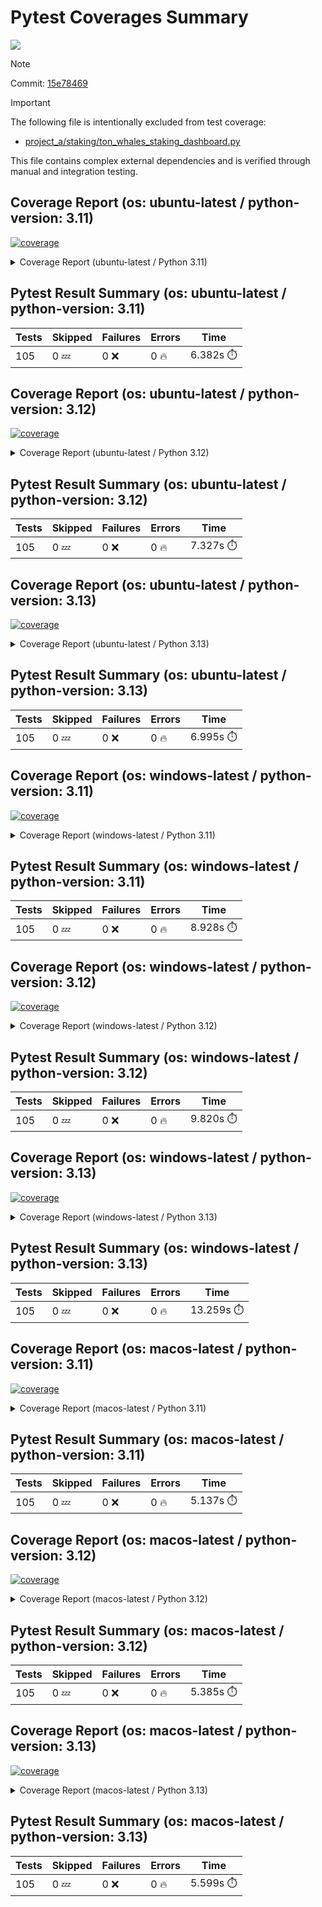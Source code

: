 # Pytest Coverages Summary
[![](https://github.com/7rikazhexde/python-project-sandbox/actions/workflows/test_multi_os.yml/badge.svg)](https://github.com/7rikazhexde/python-project-sandbox/actions/workflows/test_multi_os.yml)

> [!Note]
> 
> Commit: [15e78469](https://github.com/7rikazhexde/python-project-sandbox/tree/15e78469)

> [!Important]
> The following file is intentionally excluded from test coverage:
> - [project_a/staking/ton_whales_staking_dashboard.py](https://github.com/7rikazhexde/python-project-sandbox/blob/15e7846900e3f83cecdb4b5cff295fbbb15089bc/project_a/staking/ton_whales_staking_dashboard.py)
> 
> This file contains complex external dependencies and is verified through manual and integration testing.
> 
## Coverage Report (os: ubuntu-latest / python-version: 3.11)
<a href="https://github.com/7rikazhexde/python-project-sandbox/blob/15e7846900e3f83cecdb4b5cff295fbbb15089bc/README.md"><img alt="coverage" src="https://img.shields.io/badge/coverage-100%25-brightgreen.svg" /></a><details><summary>Coverage Report (ubuntu-latest / Python 3.11) </summary><table><tr><th>File</th><th>Stmts</th><th>Miss</th><th>Cover</th><th>Missing</th></tr><tbody><tr><td><a href="https://github.com/7rikazhexde/python-project-sandbox/blob/15e7846900e3f83cecdb4b5cff295fbbb15089bc/project_a/__init__.py">\_\_init\_\_.py</a></td><td>0</td><td>0</td><td>100%</td><td>&nbsp;</td></tr><tr><td colspan="5"><b>account</b></td></tr><tr><td>&nbsp; &nbsp;<a href="https://github.com/7rikazhexde/python-project-sandbox/blob/15e7846900e3f83cecdb4b5cff295fbbb15089bc/project_a/account/__init__.py">\_\_init\_\_.py</a></td><td>0</td><td>0</td><td>100%</td><td>&nbsp;</td></tr><tr><td>&nbsp; &nbsp;<a href="https://github.com/7rikazhexde/python-project-sandbox/blob/15e7846900e3f83cecdb4b5cff295fbbb15089bc/project_a/account/get_latest_ton_amount_calculation.py">get_latest_ton_amount_calculation.py</a></td><td>71</td><td>0</td><td>100%</td><td>&nbsp;</td></tr><tr><td>&nbsp; &nbsp;<a href="https://github.com/7rikazhexde/python-project-sandbox/blob/15e7846900e3f83cecdb4b5cff295fbbb15089bc/project_a/account/get_latest_ton_amount_calculation_async_aiohttp.py">get_latest_ton_amount_calculation_async_aiohttp.py</a></td><td>86</td><td>0</td><td>100%</td><td>&nbsp;</td></tr><tr><td>&nbsp; &nbsp;<a href="https://github.com/7rikazhexde/python-project-sandbox/blob/15e7846900e3f83cecdb4b5cff295fbbb15089bc/project_a/account/get_latest_ton_amount_calculation_sync.py">get_latest_ton_amount_calculation_sync.py</a></td><td>87</td><td>0</td><td>100%</td><td>&nbsp;</td></tr><tr><td>&nbsp; &nbsp;<a href="https://github.com/7rikazhexde/python-project-sandbox/blob/15e7846900e3f83cecdb4b5cff295fbbb15089bc/project_a/account/get_ton_txns_api.py">get_ton_txns_api.py</a></td><td>55</td><td>0</td><td>100%</td><td>&nbsp;</td></tr><tr><td colspan="5"><b>calculator</b></td></tr><tr><td>&nbsp; &nbsp;<a href="https://github.com/7rikazhexde/python-project-sandbox/blob/15e7846900e3f83cecdb4b5cff295fbbb15089bc/project_a/calculator/__init__.py">\_\_init\_\_.py</a></td><td>0</td><td>0</td><td>100%</td><td>&nbsp;</td></tr><tr><td>&nbsp; &nbsp;<a href="https://github.com/7rikazhexde/python-project-sandbox/blob/15e7846900e3f83cecdb4b5cff295fbbb15089bc/project_a/calculator/operations.py">operations.py</a></td><td>9</td><td>0</td><td>100%</td><td>&nbsp;</td></tr><tr><td colspan="5"><b>staking</b></td></tr><tr><td>&nbsp; &nbsp;<a href="https://github.com/7rikazhexde/python-project-sandbox/blob/15e7846900e3f83cecdb4b5cff295fbbb15089bc/project_a/staking/__init__.py">\_\_init\_\_.py</a></td><td>0</td><td>0</td><td>100%</td><td>&nbsp;</td></tr><tr><td>&nbsp; &nbsp;<a href="https://github.com/7rikazhexde/python-project-sandbox/blob/15e7846900e3f83cecdb4b5cff295fbbb15089bc/project_a/staking/create_ton_stkrwd_cryptact_custom.py">create_ton_stkrwd_cryptact_custom.py</a></td><td>44</td><td>0</td><td>100%</td><td>&nbsp;</td></tr><tr><td colspan="5"><b>utils</b></td></tr><tr><td>&nbsp; &nbsp;<a href="https://github.com/7rikazhexde/python-project-sandbox/blob/15e7846900e3f83cecdb4b5cff295fbbb15089bc/project_a/utils/__init__.py">\_\_init\_\_.py</a></td><td>0</td><td>0</td><td>100%</td><td>&nbsp;</td></tr><tr><td>&nbsp; &nbsp;<a href="https://github.com/7rikazhexde/python-project-sandbox/blob/15e7846900e3f83cecdb4b5cff295fbbb15089bc/project_a/utils/config_loader.py">config_loader.py</a></td><td>20</td><td>0</td><td>100%</td><td>&nbsp;</td></tr><tr><td>&nbsp; &nbsp;<a href="https://github.com/7rikazhexde/python-project-sandbox/blob/15e7846900e3f83cecdb4b5cff295fbbb15089bc/project_a/utils/ton_address_conv.py">ton_address_conv.py</a></td><td>10</td><td>0</td><td>100%</td><td>&nbsp;</td></tr><tr><td><b>TOTAL</b></td><td><b>382</b></td><td><b>0</b></td><td><b>100%</b></td><td>&nbsp;</td></tr></tbody></table></details>

## Pytest Result Summary (os: ubuntu-latest / python-version: 3.11)
| Tests | Skipped | Failures | Errors | Time |
| ----- | ------- | -------- | -------- | ------------------ |
| 105 | 0 :zzz: | 0 :x: | 0 :fire: | 6.382s :stopwatch: |


## Coverage Report (os: ubuntu-latest / python-version: 3.12)
<a href="https://github.com/7rikazhexde/python-project-sandbox/blob/15e7846900e3f83cecdb4b5cff295fbbb15089bc/README.md"><img alt="coverage" src="https://img.shields.io/badge/coverage-100%25-brightgreen.svg" /></a><details><summary>Coverage Report (ubuntu-latest / Python 3.12) </summary><table><tr><th>File</th><th>Stmts</th><th>Miss</th><th>Cover</th><th>Missing</th></tr><tbody><tr><td><a href="https://github.com/7rikazhexde/python-project-sandbox/blob/15e7846900e3f83cecdb4b5cff295fbbb15089bc/project_a/__init__.py">\_\_init\_\_.py</a></td><td>0</td><td>0</td><td>100%</td><td>&nbsp;</td></tr><tr><td colspan="5"><b>account</b></td></tr><tr><td>&nbsp; &nbsp;<a href="https://github.com/7rikazhexde/python-project-sandbox/blob/15e7846900e3f83cecdb4b5cff295fbbb15089bc/project_a/account/__init__.py">\_\_init\_\_.py</a></td><td>0</td><td>0</td><td>100%</td><td>&nbsp;</td></tr><tr><td>&nbsp; &nbsp;<a href="https://github.com/7rikazhexde/python-project-sandbox/blob/15e7846900e3f83cecdb4b5cff295fbbb15089bc/project_a/account/get_latest_ton_amount_calculation.py">get_latest_ton_amount_calculation.py</a></td><td>71</td><td>0</td><td>100%</td><td>&nbsp;</td></tr><tr><td>&nbsp; &nbsp;<a href="https://github.com/7rikazhexde/python-project-sandbox/blob/15e7846900e3f83cecdb4b5cff295fbbb15089bc/project_a/account/get_latest_ton_amount_calculation_async_aiohttp.py">get_latest_ton_amount_calculation_async_aiohttp.py</a></td><td>86</td><td>0</td><td>100%</td><td>&nbsp;</td></tr><tr><td>&nbsp; &nbsp;<a href="https://github.com/7rikazhexde/python-project-sandbox/blob/15e7846900e3f83cecdb4b5cff295fbbb15089bc/project_a/account/get_latest_ton_amount_calculation_sync.py">get_latest_ton_amount_calculation_sync.py</a></td><td>87</td><td>0</td><td>100%</td><td>&nbsp;</td></tr><tr><td>&nbsp; &nbsp;<a href="https://github.com/7rikazhexde/python-project-sandbox/blob/15e7846900e3f83cecdb4b5cff295fbbb15089bc/project_a/account/get_ton_txns_api.py">get_ton_txns_api.py</a></td><td>55</td><td>0</td><td>100%</td><td>&nbsp;</td></tr><tr><td colspan="5"><b>calculator</b></td></tr><tr><td>&nbsp; &nbsp;<a href="https://github.com/7rikazhexde/python-project-sandbox/blob/15e7846900e3f83cecdb4b5cff295fbbb15089bc/project_a/calculator/__init__.py">\_\_init\_\_.py</a></td><td>0</td><td>0</td><td>100%</td><td>&nbsp;</td></tr><tr><td>&nbsp; &nbsp;<a href="https://github.com/7rikazhexde/python-project-sandbox/blob/15e7846900e3f83cecdb4b5cff295fbbb15089bc/project_a/calculator/operations.py">operations.py</a></td><td>9</td><td>0</td><td>100%</td><td>&nbsp;</td></tr><tr><td colspan="5"><b>staking</b></td></tr><tr><td>&nbsp; &nbsp;<a href="https://github.com/7rikazhexde/python-project-sandbox/blob/15e7846900e3f83cecdb4b5cff295fbbb15089bc/project_a/staking/__init__.py">\_\_init\_\_.py</a></td><td>0</td><td>0</td><td>100%</td><td>&nbsp;</td></tr><tr><td>&nbsp; &nbsp;<a href="https://github.com/7rikazhexde/python-project-sandbox/blob/15e7846900e3f83cecdb4b5cff295fbbb15089bc/project_a/staking/create_ton_stkrwd_cryptact_custom.py">create_ton_stkrwd_cryptact_custom.py</a></td><td>44</td><td>0</td><td>100%</td><td>&nbsp;</td></tr><tr><td colspan="5"><b>utils</b></td></tr><tr><td>&nbsp; &nbsp;<a href="https://github.com/7rikazhexde/python-project-sandbox/blob/15e7846900e3f83cecdb4b5cff295fbbb15089bc/project_a/utils/__init__.py">\_\_init\_\_.py</a></td><td>0</td><td>0</td><td>100%</td><td>&nbsp;</td></tr><tr><td>&nbsp; &nbsp;<a href="https://github.com/7rikazhexde/python-project-sandbox/blob/15e7846900e3f83cecdb4b5cff295fbbb15089bc/project_a/utils/config_loader.py">config_loader.py</a></td><td>20</td><td>0</td><td>100%</td><td>&nbsp;</td></tr><tr><td>&nbsp; &nbsp;<a href="https://github.com/7rikazhexde/python-project-sandbox/blob/15e7846900e3f83cecdb4b5cff295fbbb15089bc/project_a/utils/ton_address_conv.py">ton_address_conv.py</a></td><td>10</td><td>0</td><td>100%</td><td>&nbsp;</td></tr><tr><td><b>TOTAL</b></td><td><b>382</b></td><td><b>0</b></td><td><b>100%</b></td><td>&nbsp;</td></tr></tbody></table></details>

## Pytest Result Summary (os: ubuntu-latest / python-version: 3.12)
| Tests | Skipped | Failures | Errors | Time |
| ----- | ------- | -------- | -------- | ------------------ |
| 105 | 0 :zzz: | 0 :x: | 0 :fire: | 7.327s :stopwatch: |


## Coverage Report (os: ubuntu-latest / python-version: 3.13)
<a href="https://github.com/7rikazhexde/python-project-sandbox/blob/15e7846900e3f83cecdb4b5cff295fbbb15089bc/README.md"><img alt="coverage" src="https://img.shields.io/badge/coverage-100%25-brightgreen.svg" /></a><details><summary>Coverage Report (ubuntu-latest / Python 3.13) </summary><table><tr><th>File</th><th>Stmts</th><th>Miss</th><th>Cover</th><th>Missing</th></tr><tbody><tr><td><a href="https://github.com/7rikazhexde/python-project-sandbox/blob/15e7846900e3f83cecdb4b5cff295fbbb15089bc/project_a/__init__.py">\_\_init\_\_.py</a></td><td>0</td><td>0</td><td>100%</td><td>&nbsp;</td></tr><tr><td colspan="5"><b>account</b></td></tr><tr><td>&nbsp; &nbsp;<a href="https://github.com/7rikazhexde/python-project-sandbox/blob/15e7846900e3f83cecdb4b5cff295fbbb15089bc/project_a/account/__init__.py">\_\_init\_\_.py</a></td><td>0</td><td>0</td><td>100%</td><td>&nbsp;</td></tr><tr><td>&nbsp; &nbsp;<a href="https://github.com/7rikazhexde/python-project-sandbox/blob/15e7846900e3f83cecdb4b5cff295fbbb15089bc/project_a/account/get_latest_ton_amount_calculation.py">get_latest_ton_amount_calculation.py</a></td><td>71</td><td>0</td><td>100%</td><td>&nbsp;</td></tr><tr><td>&nbsp; &nbsp;<a href="https://github.com/7rikazhexde/python-project-sandbox/blob/15e7846900e3f83cecdb4b5cff295fbbb15089bc/project_a/account/get_latest_ton_amount_calculation_async_aiohttp.py">get_latest_ton_amount_calculation_async_aiohttp.py</a></td><td>86</td><td>0</td><td>100%</td><td>&nbsp;</td></tr><tr><td>&nbsp; &nbsp;<a href="https://github.com/7rikazhexde/python-project-sandbox/blob/15e7846900e3f83cecdb4b5cff295fbbb15089bc/project_a/account/get_latest_ton_amount_calculation_sync.py">get_latest_ton_amount_calculation_sync.py</a></td><td>87</td><td>0</td><td>100%</td><td>&nbsp;</td></tr><tr><td>&nbsp; &nbsp;<a href="https://github.com/7rikazhexde/python-project-sandbox/blob/15e7846900e3f83cecdb4b5cff295fbbb15089bc/project_a/account/get_ton_txns_api.py">get_ton_txns_api.py</a></td><td>55</td><td>0</td><td>100%</td><td>&nbsp;</td></tr><tr><td colspan="5"><b>calculator</b></td></tr><tr><td>&nbsp; &nbsp;<a href="https://github.com/7rikazhexde/python-project-sandbox/blob/15e7846900e3f83cecdb4b5cff295fbbb15089bc/project_a/calculator/__init__.py">\_\_init\_\_.py</a></td><td>0</td><td>0</td><td>100%</td><td>&nbsp;</td></tr><tr><td>&nbsp; &nbsp;<a href="https://github.com/7rikazhexde/python-project-sandbox/blob/15e7846900e3f83cecdb4b5cff295fbbb15089bc/project_a/calculator/operations.py">operations.py</a></td><td>9</td><td>0</td><td>100%</td><td>&nbsp;</td></tr><tr><td colspan="5"><b>staking</b></td></tr><tr><td>&nbsp; &nbsp;<a href="https://github.com/7rikazhexde/python-project-sandbox/blob/15e7846900e3f83cecdb4b5cff295fbbb15089bc/project_a/staking/__init__.py">\_\_init\_\_.py</a></td><td>0</td><td>0</td><td>100%</td><td>&nbsp;</td></tr><tr><td>&nbsp; &nbsp;<a href="https://github.com/7rikazhexde/python-project-sandbox/blob/15e7846900e3f83cecdb4b5cff295fbbb15089bc/project_a/staking/create_ton_stkrwd_cryptact_custom.py">create_ton_stkrwd_cryptact_custom.py</a></td><td>44</td><td>0</td><td>100%</td><td>&nbsp;</td></tr><tr><td colspan="5"><b>utils</b></td></tr><tr><td>&nbsp; &nbsp;<a href="https://github.com/7rikazhexde/python-project-sandbox/blob/15e7846900e3f83cecdb4b5cff295fbbb15089bc/project_a/utils/__init__.py">\_\_init\_\_.py</a></td><td>0</td><td>0</td><td>100%</td><td>&nbsp;</td></tr><tr><td>&nbsp; &nbsp;<a href="https://github.com/7rikazhexde/python-project-sandbox/blob/15e7846900e3f83cecdb4b5cff295fbbb15089bc/project_a/utils/config_loader.py">config_loader.py</a></td><td>20</td><td>0</td><td>100%</td><td>&nbsp;</td></tr><tr><td>&nbsp; &nbsp;<a href="https://github.com/7rikazhexde/python-project-sandbox/blob/15e7846900e3f83cecdb4b5cff295fbbb15089bc/project_a/utils/ton_address_conv.py">ton_address_conv.py</a></td><td>10</td><td>0</td><td>100%</td><td>&nbsp;</td></tr><tr><td><b>TOTAL</b></td><td><b>382</b></td><td><b>0</b></td><td><b>100%</b></td><td>&nbsp;</td></tr></tbody></table></details>

## Pytest Result Summary (os: ubuntu-latest / python-version: 3.13)
| Tests | Skipped | Failures | Errors | Time |
| ----- | ------- | -------- | -------- | ------------------ |
| 105 | 0 :zzz: | 0 :x: | 0 :fire: | 6.995s :stopwatch: |


## Coverage Report (os: windows-latest / python-version: 3.11)
<a href="https://github.com/7rikazhexde/python-project-sandbox/blob/15e7846900e3f83cecdb4b5cff295fbbb15089bc/README.md"><img alt="coverage" src="https://img.shields.io/badge/coverage-100%25-brightgreen.svg" /></a><details><summary>Coverage Report (windows-latest / Python 3.11) </summary><table><tr><th>File</th><th>Stmts</th><th>Miss</th><th>Cover</th><th>Missing</th></tr><tbody><tr><td><a href="https://github.com/7rikazhexde/python-project-sandbox/blob/15e7846900e3f83cecdb4b5cff295fbbb15089bc/project_a/__init__.py">\_\_init\_\_.py</a></td><td>0</td><td>0</td><td>100%</td><td>&nbsp;</td></tr><tr><td colspan="5"><b>account</b></td></tr><tr><td>&nbsp; &nbsp;<a href="https://github.com/7rikazhexde/python-project-sandbox/blob/15e7846900e3f83cecdb4b5cff295fbbb15089bc/project_a/account/__init__.py">\_\_init\_\_.py</a></td><td>0</td><td>0</td><td>100%</td><td>&nbsp;</td></tr><tr><td>&nbsp; &nbsp;<a href="https://github.com/7rikazhexde/python-project-sandbox/blob/15e7846900e3f83cecdb4b5cff295fbbb15089bc/project_a/account/get_latest_ton_amount_calculation.py">get_latest_ton_amount_calculation.py</a></td><td>71</td><td>0</td><td>100%</td><td>&nbsp;</td></tr><tr><td>&nbsp; &nbsp;<a href="https://github.com/7rikazhexde/python-project-sandbox/blob/15e7846900e3f83cecdb4b5cff295fbbb15089bc/project_a/account/get_latest_ton_amount_calculation_async_aiohttp.py">get_latest_ton_amount_calculation_async_aiohttp.py</a></td><td>86</td><td>0</td><td>100%</td><td>&nbsp;</td></tr><tr><td>&nbsp; &nbsp;<a href="https://github.com/7rikazhexde/python-project-sandbox/blob/15e7846900e3f83cecdb4b5cff295fbbb15089bc/project_a/account/get_latest_ton_amount_calculation_sync.py">get_latest_ton_amount_calculation_sync.py</a></td><td>87</td><td>0</td><td>100%</td><td>&nbsp;</td></tr><tr><td>&nbsp; &nbsp;<a href="https://github.com/7rikazhexde/python-project-sandbox/blob/15e7846900e3f83cecdb4b5cff295fbbb15089bc/project_a/account/get_ton_txns_api.py">get_ton_txns_api.py</a></td><td>55</td><td>0</td><td>100%</td><td>&nbsp;</td></tr><tr><td colspan="5"><b>calculator</b></td></tr><tr><td>&nbsp; &nbsp;<a href="https://github.com/7rikazhexde/python-project-sandbox/blob/15e7846900e3f83cecdb4b5cff295fbbb15089bc/project_a/calculator/__init__.py">\_\_init\_\_.py</a></td><td>0</td><td>0</td><td>100%</td><td>&nbsp;</td></tr><tr><td>&nbsp; &nbsp;<a href="https://github.com/7rikazhexde/python-project-sandbox/blob/15e7846900e3f83cecdb4b5cff295fbbb15089bc/project_a/calculator/operations.py">operations.py</a></td><td>9</td><td>0</td><td>100%</td><td>&nbsp;</td></tr><tr><td colspan="5"><b>staking</b></td></tr><tr><td>&nbsp; &nbsp;<a href="https://github.com/7rikazhexde/python-project-sandbox/blob/15e7846900e3f83cecdb4b5cff295fbbb15089bc/project_a/staking/__init__.py">\_\_init\_\_.py</a></td><td>0</td><td>0</td><td>100%</td><td>&nbsp;</td></tr><tr><td>&nbsp; &nbsp;<a href="https://github.com/7rikazhexde/python-project-sandbox/blob/15e7846900e3f83cecdb4b5cff295fbbb15089bc/project_a/staking/create_ton_stkrwd_cryptact_custom.py">create_ton_stkrwd_cryptact_custom.py</a></td><td>44</td><td>0</td><td>100%</td><td>&nbsp;</td></tr><tr><td colspan="5"><b>utils</b></td></tr><tr><td>&nbsp; &nbsp;<a href="https://github.com/7rikazhexde/python-project-sandbox/blob/15e7846900e3f83cecdb4b5cff295fbbb15089bc/project_a/utils/__init__.py">\_\_init\_\_.py</a></td><td>0</td><td>0</td><td>100%</td><td>&nbsp;</td></tr><tr><td>&nbsp; &nbsp;<a href="https://github.com/7rikazhexde/python-project-sandbox/blob/15e7846900e3f83cecdb4b5cff295fbbb15089bc/project_a/utils/config_loader.py">config_loader.py</a></td><td>20</td><td>0</td><td>100%</td><td>&nbsp;</td></tr><tr><td>&nbsp; &nbsp;<a href="https://github.com/7rikazhexde/python-project-sandbox/blob/15e7846900e3f83cecdb4b5cff295fbbb15089bc/project_a/utils/ton_address_conv.py">ton_address_conv.py</a></td><td>10</td><td>0</td><td>100%</td><td>&nbsp;</td></tr><tr><td><b>TOTAL</b></td><td><b>382</b></td><td><b>0</b></td><td><b>100%</b></td><td>&nbsp;</td></tr></tbody></table></details>

## Pytest Result Summary (os: windows-latest / python-version: 3.11)
| Tests | Skipped | Failures | Errors | Time |
| ----- | ------- | -------- | -------- | ------------------ |
| 105 | 0 :zzz: | 0 :x: | 0 :fire: | 8.928s :stopwatch: |


## Coverage Report (os: windows-latest / python-version: 3.12)
<a href="https://github.com/7rikazhexde/python-project-sandbox/blob/15e7846900e3f83cecdb4b5cff295fbbb15089bc/README.md"><img alt="coverage" src="https://img.shields.io/badge/coverage-100%25-brightgreen.svg" /></a><details><summary>Coverage Report (windows-latest / Python 3.12) </summary><table><tr><th>File</th><th>Stmts</th><th>Miss</th><th>Cover</th><th>Missing</th></tr><tbody><tr><td><a href="https://github.com/7rikazhexde/python-project-sandbox/blob/15e7846900e3f83cecdb4b5cff295fbbb15089bc/project_a/__init__.py">\_\_init\_\_.py</a></td><td>0</td><td>0</td><td>100%</td><td>&nbsp;</td></tr><tr><td colspan="5"><b>account</b></td></tr><tr><td>&nbsp; &nbsp;<a href="https://github.com/7rikazhexde/python-project-sandbox/blob/15e7846900e3f83cecdb4b5cff295fbbb15089bc/project_a/account/__init__.py">\_\_init\_\_.py</a></td><td>0</td><td>0</td><td>100%</td><td>&nbsp;</td></tr><tr><td>&nbsp; &nbsp;<a href="https://github.com/7rikazhexde/python-project-sandbox/blob/15e7846900e3f83cecdb4b5cff295fbbb15089bc/project_a/account/get_latest_ton_amount_calculation.py">get_latest_ton_amount_calculation.py</a></td><td>71</td><td>0</td><td>100%</td><td>&nbsp;</td></tr><tr><td>&nbsp; &nbsp;<a href="https://github.com/7rikazhexde/python-project-sandbox/blob/15e7846900e3f83cecdb4b5cff295fbbb15089bc/project_a/account/get_latest_ton_amount_calculation_async_aiohttp.py">get_latest_ton_amount_calculation_async_aiohttp.py</a></td><td>86</td><td>0</td><td>100%</td><td>&nbsp;</td></tr><tr><td>&nbsp; &nbsp;<a href="https://github.com/7rikazhexde/python-project-sandbox/blob/15e7846900e3f83cecdb4b5cff295fbbb15089bc/project_a/account/get_latest_ton_amount_calculation_sync.py">get_latest_ton_amount_calculation_sync.py</a></td><td>87</td><td>0</td><td>100%</td><td>&nbsp;</td></tr><tr><td>&nbsp; &nbsp;<a href="https://github.com/7rikazhexde/python-project-sandbox/blob/15e7846900e3f83cecdb4b5cff295fbbb15089bc/project_a/account/get_ton_txns_api.py">get_ton_txns_api.py</a></td><td>55</td><td>0</td><td>100%</td><td>&nbsp;</td></tr><tr><td colspan="5"><b>calculator</b></td></tr><tr><td>&nbsp; &nbsp;<a href="https://github.com/7rikazhexde/python-project-sandbox/blob/15e7846900e3f83cecdb4b5cff295fbbb15089bc/project_a/calculator/__init__.py">\_\_init\_\_.py</a></td><td>0</td><td>0</td><td>100%</td><td>&nbsp;</td></tr><tr><td>&nbsp; &nbsp;<a href="https://github.com/7rikazhexde/python-project-sandbox/blob/15e7846900e3f83cecdb4b5cff295fbbb15089bc/project_a/calculator/operations.py">operations.py</a></td><td>9</td><td>0</td><td>100%</td><td>&nbsp;</td></tr><tr><td colspan="5"><b>staking</b></td></tr><tr><td>&nbsp; &nbsp;<a href="https://github.com/7rikazhexde/python-project-sandbox/blob/15e7846900e3f83cecdb4b5cff295fbbb15089bc/project_a/staking/__init__.py">\_\_init\_\_.py</a></td><td>0</td><td>0</td><td>100%</td><td>&nbsp;</td></tr><tr><td>&nbsp; &nbsp;<a href="https://github.com/7rikazhexde/python-project-sandbox/blob/15e7846900e3f83cecdb4b5cff295fbbb15089bc/project_a/staking/create_ton_stkrwd_cryptact_custom.py">create_ton_stkrwd_cryptact_custom.py</a></td><td>44</td><td>0</td><td>100%</td><td>&nbsp;</td></tr><tr><td colspan="5"><b>utils</b></td></tr><tr><td>&nbsp; &nbsp;<a href="https://github.com/7rikazhexde/python-project-sandbox/blob/15e7846900e3f83cecdb4b5cff295fbbb15089bc/project_a/utils/__init__.py">\_\_init\_\_.py</a></td><td>0</td><td>0</td><td>100%</td><td>&nbsp;</td></tr><tr><td>&nbsp; &nbsp;<a href="https://github.com/7rikazhexde/python-project-sandbox/blob/15e7846900e3f83cecdb4b5cff295fbbb15089bc/project_a/utils/config_loader.py">config_loader.py</a></td><td>20</td><td>0</td><td>100%</td><td>&nbsp;</td></tr><tr><td>&nbsp; &nbsp;<a href="https://github.com/7rikazhexde/python-project-sandbox/blob/15e7846900e3f83cecdb4b5cff295fbbb15089bc/project_a/utils/ton_address_conv.py">ton_address_conv.py</a></td><td>10</td><td>0</td><td>100%</td><td>&nbsp;</td></tr><tr><td><b>TOTAL</b></td><td><b>382</b></td><td><b>0</b></td><td><b>100%</b></td><td>&nbsp;</td></tr></tbody></table></details>

## Pytest Result Summary (os: windows-latest / python-version: 3.12)
| Tests | Skipped | Failures | Errors | Time |
| ----- | ------- | -------- | -------- | ------------------ |
| 105 | 0 :zzz: | 0 :x: | 0 :fire: | 9.820s :stopwatch: |


## Coverage Report (os: windows-latest / python-version: 3.13)
<a href="https://github.com/7rikazhexde/python-project-sandbox/blob/15e7846900e3f83cecdb4b5cff295fbbb15089bc/README.md"><img alt="coverage" src="https://img.shields.io/badge/coverage-100%25-brightgreen.svg" /></a><details><summary>Coverage Report (windows-latest / Python 3.13) </summary><table><tr><th>File</th><th>Stmts</th><th>Miss</th><th>Cover</th><th>Missing</th></tr><tbody><tr><td><a href="https://github.com/7rikazhexde/python-project-sandbox/blob/15e7846900e3f83cecdb4b5cff295fbbb15089bc/project_a/__init__.py">\_\_init\_\_.py</a></td><td>0</td><td>0</td><td>100%</td><td>&nbsp;</td></tr><tr><td colspan="5"><b>account</b></td></tr><tr><td>&nbsp; &nbsp;<a href="https://github.com/7rikazhexde/python-project-sandbox/blob/15e7846900e3f83cecdb4b5cff295fbbb15089bc/project_a/account/__init__.py">\_\_init\_\_.py</a></td><td>0</td><td>0</td><td>100%</td><td>&nbsp;</td></tr><tr><td>&nbsp; &nbsp;<a href="https://github.com/7rikazhexde/python-project-sandbox/blob/15e7846900e3f83cecdb4b5cff295fbbb15089bc/project_a/account/get_latest_ton_amount_calculation.py">get_latest_ton_amount_calculation.py</a></td><td>71</td><td>0</td><td>100%</td><td>&nbsp;</td></tr><tr><td>&nbsp; &nbsp;<a href="https://github.com/7rikazhexde/python-project-sandbox/blob/15e7846900e3f83cecdb4b5cff295fbbb15089bc/project_a/account/get_latest_ton_amount_calculation_async_aiohttp.py">get_latest_ton_amount_calculation_async_aiohttp.py</a></td><td>86</td><td>0</td><td>100%</td><td>&nbsp;</td></tr><tr><td>&nbsp; &nbsp;<a href="https://github.com/7rikazhexde/python-project-sandbox/blob/15e7846900e3f83cecdb4b5cff295fbbb15089bc/project_a/account/get_latest_ton_amount_calculation_sync.py">get_latest_ton_amount_calculation_sync.py</a></td><td>87</td><td>0</td><td>100%</td><td>&nbsp;</td></tr><tr><td>&nbsp; &nbsp;<a href="https://github.com/7rikazhexde/python-project-sandbox/blob/15e7846900e3f83cecdb4b5cff295fbbb15089bc/project_a/account/get_ton_txns_api.py">get_ton_txns_api.py</a></td><td>55</td><td>0</td><td>100%</td><td>&nbsp;</td></tr><tr><td colspan="5"><b>calculator</b></td></tr><tr><td>&nbsp; &nbsp;<a href="https://github.com/7rikazhexde/python-project-sandbox/blob/15e7846900e3f83cecdb4b5cff295fbbb15089bc/project_a/calculator/__init__.py">\_\_init\_\_.py</a></td><td>0</td><td>0</td><td>100%</td><td>&nbsp;</td></tr><tr><td>&nbsp; &nbsp;<a href="https://github.com/7rikazhexde/python-project-sandbox/blob/15e7846900e3f83cecdb4b5cff295fbbb15089bc/project_a/calculator/operations.py">operations.py</a></td><td>9</td><td>0</td><td>100%</td><td>&nbsp;</td></tr><tr><td colspan="5"><b>staking</b></td></tr><tr><td>&nbsp; &nbsp;<a href="https://github.com/7rikazhexde/python-project-sandbox/blob/15e7846900e3f83cecdb4b5cff295fbbb15089bc/project_a/staking/__init__.py">\_\_init\_\_.py</a></td><td>0</td><td>0</td><td>100%</td><td>&nbsp;</td></tr><tr><td>&nbsp; &nbsp;<a href="https://github.com/7rikazhexde/python-project-sandbox/blob/15e7846900e3f83cecdb4b5cff295fbbb15089bc/project_a/staking/create_ton_stkrwd_cryptact_custom.py">create_ton_stkrwd_cryptact_custom.py</a></td><td>44</td><td>0</td><td>100%</td><td>&nbsp;</td></tr><tr><td colspan="5"><b>utils</b></td></tr><tr><td>&nbsp; &nbsp;<a href="https://github.com/7rikazhexde/python-project-sandbox/blob/15e7846900e3f83cecdb4b5cff295fbbb15089bc/project_a/utils/__init__.py">\_\_init\_\_.py</a></td><td>0</td><td>0</td><td>100%</td><td>&nbsp;</td></tr><tr><td>&nbsp; &nbsp;<a href="https://github.com/7rikazhexde/python-project-sandbox/blob/15e7846900e3f83cecdb4b5cff295fbbb15089bc/project_a/utils/config_loader.py">config_loader.py</a></td><td>20</td><td>0</td><td>100%</td><td>&nbsp;</td></tr><tr><td>&nbsp; &nbsp;<a href="https://github.com/7rikazhexde/python-project-sandbox/blob/15e7846900e3f83cecdb4b5cff295fbbb15089bc/project_a/utils/ton_address_conv.py">ton_address_conv.py</a></td><td>10</td><td>0</td><td>100%</td><td>&nbsp;</td></tr><tr><td><b>TOTAL</b></td><td><b>382</b></td><td><b>0</b></td><td><b>100%</b></td><td>&nbsp;</td></tr></tbody></table></details>

## Pytest Result Summary (os: windows-latest / python-version: 3.13)
| Tests | Skipped | Failures | Errors | Time |
| ----- | ------- | -------- | -------- | ------------------ |
| 105 | 0 :zzz: | 0 :x: | 0 :fire: | 13.259s :stopwatch: |


## Coverage Report (os: macos-latest / python-version: 3.11)
<a href="https://github.com/7rikazhexde/python-project-sandbox/blob/15e7846900e3f83cecdb4b5cff295fbbb15089bc/README.md"><img alt="coverage" src="https://img.shields.io/badge/coverage-100%25-brightgreen.svg" /></a><details><summary>Coverage Report (macos-latest / Python 3.11) </summary><table><tr><th>File</th><th>Stmts</th><th>Miss</th><th>Cover</th><th>Missing</th></tr><tbody><tr><td><a href="https://github.com/7rikazhexde/python-project-sandbox/blob/15e7846900e3f83cecdb4b5cff295fbbb15089bc/project_a/__init__.py">\_\_init\_\_.py</a></td><td>0</td><td>0</td><td>100%</td><td>&nbsp;</td></tr><tr><td colspan="5"><b>account</b></td></tr><tr><td>&nbsp; &nbsp;<a href="https://github.com/7rikazhexde/python-project-sandbox/blob/15e7846900e3f83cecdb4b5cff295fbbb15089bc/project_a/account/__init__.py">\_\_init\_\_.py</a></td><td>0</td><td>0</td><td>100%</td><td>&nbsp;</td></tr><tr><td>&nbsp; &nbsp;<a href="https://github.com/7rikazhexde/python-project-sandbox/blob/15e7846900e3f83cecdb4b5cff295fbbb15089bc/project_a/account/get_latest_ton_amount_calculation.py">get_latest_ton_amount_calculation.py</a></td><td>71</td><td>0</td><td>100%</td><td>&nbsp;</td></tr><tr><td>&nbsp; &nbsp;<a href="https://github.com/7rikazhexde/python-project-sandbox/blob/15e7846900e3f83cecdb4b5cff295fbbb15089bc/project_a/account/get_latest_ton_amount_calculation_async_aiohttp.py">get_latest_ton_amount_calculation_async_aiohttp.py</a></td><td>86</td><td>0</td><td>100%</td><td>&nbsp;</td></tr><tr><td>&nbsp; &nbsp;<a href="https://github.com/7rikazhexde/python-project-sandbox/blob/15e7846900e3f83cecdb4b5cff295fbbb15089bc/project_a/account/get_latest_ton_amount_calculation_sync.py">get_latest_ton_amount_calculation_sync.py</a></td><td>87</td><td>0</td><td>100%</td><td>&nbsp;</td></tr><tr><td>&nbsp; &nbsp;<a href="https://github.com/7rikazhexde/python-project-sandbox/blob/15e7846900e3f83cecdb4b5cff295fbbb15089bc/project_a/account/get_ton_txns_api.py">get_ton_txns_api.py</a></td><td>55</td><td>0</td><td>100%</td><td>&nbsp;</td></tr><tr><td colspan="5"><b>calculator</b></td></tr><tr><td>&nbsp; &nbsp;<a href="https://github.com/7rikazhexde/python-project-sandbox/blob/15e7846900e3f83cecdb4b5cff295fbbb15089bc/project_a/calculator/__init__.py">\_\_init\_\_.py</a></td><td>0</td><td>0</td><td>100%</td><td>&nbsp;</td></tr><tr><td>&nbsp; &nbsp;<a href="https://github.com/7rikazhexde/python-project-sandbox/blob/15e7846900e3f83cecdb4b5cff295fbbb15089bc/project_a/calculator/operations.py">operations.py</a></td><td>9</td><td>0</td><td>100%</td><td>&nbsp;</td></tr><tr><td colspan="5"><b>staking</b></td></tr><tr><td>&nbsp; &nbsp;<a href="https://github.com/7rikazhexde/python-project-sandbox/blob/15e7846900e3f83cecdb4b5cff295fbbb15089bc/project_a/staking/__init__.py">\_\_init\_\_.py</a></td><td>0</td><td>0</td><td>100%</td><td>&nbsp;</td></tr><tr><td>&nbsp; &nbsp;<a href="https://github.com/7rikazhexde/python-project-sandbox/blob/15e7846900e3f83cecdb4b5cff295fbbb15089bc/project_a/staking/create_ton_stkrwd_cryptact_custom.py">create_ton_stkrwd_cryptact_custom.py</a></td><td>44</td><td>0</td><td>100%</td><td>&nbsp;</td></tr><tr><td colspan="5"><b>utils</b></td></tr><tr><td>&nbsp; &nbsp;<a href="https://github.com/7rikazhexde/python-project-sandbox/blob/15e7846900e3f83cecdb4b5cff295fbbb15089bc/project_a/utils/__init__.py">\_\_init\_\_.py</a></td><td>0</td><td>0</td><td>100%</td><td>&nbsp;</td></tr><tr><td>&nbsp; &nbsp;<a href="https://github.com/7rikazhexde/python-project-sandbox/blob/15e7846900e3f83cecdb4b5cff295fbbb15089bc/project_a/utils/config_loader.py">config_loader.py</a></td><td>20</td><td>0</td><td>100%</td><td>&nbsp;</td></tr><tr><td>&nbsp; &nbsp;<a href="https://github.com/7rikazhexde/python-project-sandbox/blob/15e7846900e3f83cecdb4b5cff295fbbb15089bc/project_a/utils/ton_address_conv.py">ton_address_conv.py</a></td><td>10</td><td>0</td><td>100%</td><td>&nbsp;</td></tr><tr><td><b>TOTAL</b></td><td><b>382</b></td><td><b>0</b></td><td><b>100%</b></td><td>&nbsp;</td></tr></tbody></table></details>

## Pytest Result Summary (os: macos-latest / python-version: 3.11)
| Tests | Skipped | Failures | Errors | Time |
| ----- | ------- | -------- | -------- | ------------------ |
| 105 | 0 :zzz: | 0 :x: | 0 :fire: | 5.137s :stopwatch: |


## Coverage Report (os: macos-latest / python-version: 3.12)
<a href="https://github.com/7rikazhexde/python-project-sandbox/blob/15e7846900e3f83cecdb4b5cff295fbbb15089bc/README.md"><img alt="coverage" src="https://img.shields.io/badge/coverage-100%25-brightgreen.svg" /></a><details><summary>Coverage Report (macos-latest / Python 3.12) </summary><table><tr><th>File</th><th>Stmts</th><th>Miss</th><th>Cover</th><th>Missing</th></tr><tbody><tr><td><a href="https://github.com/7rikazhexde/python-project-sandbox/blob/15e7846900e3f83cecdb4b5cff295fbbb15089bc/project_a/__init__.py">\_\_init\_\_.py</a></td><td>0</td><td>0</td><td>100%</td><td>&nbsp;</td></tr><tr><td colspan="5"><b>account</b></td></tr><tr><td>&nbsp; &nbsp;<a href="https://github.com/7rikazhexde/python-project-sandbox/blob/15e7846900e3f83cecdb4b5cff295fbbb15089bc/project_a/account/__init__.py">\_\_init\_\_.py</a></td><td>0</td><td>0</td><td>100%</td><td>&nbsp;</td></tr><tr><td>&nbsp; &nbsp;<a href="https://github.com/7rikazhexde/python-project-sandbox/blob/15e7846900e3f83cecdb4b5cff295fbbb15089bc/project_a/account/get_latest_ton_amount_calculation.py">get_latest_ton_amount_calculation.py</a></td><td>71</td><td>0</td><td>100%</td><td>&nbsp;</td></tr><tr><td>&nbsp; &nbsp;<a href="https://github.com/7rikazhexde/python-project-sandbox/blob/15e7846900e3f83cecdb4b5cff295fbbb15089bc/project_a/account/get_latest_ton_amount_calculation_async_aiohttp.py">get_latest_ton_amount_calculation_async_aiohttp.py</a></td><td>86</td><td>0</td><td>100%</td><td>&nbsp;</td></tr><tr><td>&nbsp; &nbsp;<a href="https://github.com/7rikazhexde/python-project-sandbox/blob/15e7846900e3f83cecdb4b5cff295fbbb15089bc/project_a/account/get_latest_ton_amount_calculation_sync.py">get_latest_ton_amount_calculation_sync.py</a></td><td>87</td><td>0</td><td>100%</td><td>&nbsp;</td></tr><tr><td>&nbsp; &nbsp;<a href="https://github.com/7rikazhexde/python-project-sandbox/blob/15e7846900e3f83cecdb4b5cff295fbbb15089bc/project_a/account/get_ton_txns_api.py">get_ton_txns_api.py</a></td><td>55</td><td>0</td><td>100%</td><td>&nbsp;</td></tr><tr><td colspan="5"><b>calculator</b></td></tr><tr><td>&nbsp; &nbsp;<a href="https://github.com/7rikazhexde/python-project-sandbox/blob/15e7846900e3f83cecdb4b5cff295fbbb15089bc/project_a/calculator/__init__.py">\_\_init\_\_.py</a></td><td>0</td><td>0</td><td>100%</td><td>&nbsp;</td></tr><tr><td>&nbsp; &nbsp;<a href="https://github.com/7rikazhexde/python-project-sandbox/blob/15e7846900e3f83cecdb4b5cff295fbbb15089bc/project_a/calculator/operations.py">operations.py</a></td><td>9</td><td>0</td><td>100%</td><td>&nbsp;</td></tr><tr><td colspan="5"><b>staking</b></td></tr><tr><td>&nbsp; &nbsp;<a href="https://github.com/7rikazhexde/python-project-sandbox/blob/15e7846900e3f83cecdb4b5cff295fbbb15089bc/project_a/staking/__init__.py">\_\_init\_\_.py</a></td><td>0</td><td>0</td><td>100%</td><td>&nbsp;</td></tr><tr><td>&nbsp; &nbsp;<a href="https://github.com/7rikazhexde/python-project-sandbox/blob/15e7846900e3f83cecdb4b5cff295fbbb15089bc/project_a/staking/create_ton_stkrwd_cryptact_custom.py">create_ton_stkrwd_cryptact_custom.py</a></td><td>44</td><td>0</td><td>100%</td><td>&nbsp;</td></tr><tr><td colspan="5"><b>utils</b></td></tr><tr><td>&nbsp; &nbsp;<a href="https://github.com/7rikazhexde/python-project-sandbox/blob/15e7846900e3f83cecdb4b5cff295fbbb15089bc/project_a/utils/__init__.py">\_\_init\_\_.py</a></td><td>0</td><td>0</td><td>100%</td><td>&nbsp;</td></tr><tr><td>&nbsp; &nbsp;<a href="https://github.com/7rikazhexde/python-project-sandbox/blob/15e7846900e3f83cecdb4b5cff295fbbb15089bc/project_a/utils/config_loader.py">config_loader.py</a></td><td>20</td><td>0</td><td>100%</td><td>&nbsp;</td></tr><tr><td>&nbsp; &nbsp;<a href="https://github.com/7rikazhexde/python-project-sandbox/blob/15e7846900e3f83cecdb4b5cff295fbbb15089bc/project_a/utils/ton_address_conv.py">ton_address_conv.py</a></td><td>10</td><td>0</td><td>100%</td><td>&nbsp;</td></tr><tr><td><b>TOTAL</b></td><td><b>382</b></td><td><b>0</b></td><td><b>100%</b></td><td>&nbsp;</td></tr></tbody></table></details>

## Pytest Result Summary (os: macos-latest / python-version: 3.12)
| Tests | Skipped | Failures | Errors | Time |
| ----- | ------- | -------- | -------- | ------------------ |
| 105 | 0 :zzz: | 0 :x: | 0 :fire: | 5.385s :stopwatch: |


## Coverage Report (os: macos-latest / python-version: 3.13)
<a href="https://github.com/7rikazhexde/python-project-sandbox/blob/15e7846900e3f83cecdb4b5cff295fbbb15089bc/README.md"><img alt="coverage" src="https://img.shields.io/badge/coverage-100%25-brightgreen.svg" /></a><details><summary>Coverage Report (macos-latest / Python 3.13) </summary><table><tr><th>File</th><th>Stmts</th><th>Miss</th><th>Cover</th><th>Missing</th></tr><tbody><tr><td><a href="https://github.com/7rikazhexde/python-project-sandbox/blob/15e7846900e3f83cecdb4b5cff295fbbb15089bc/project_a/__init__.py">\_\_init\_\_.py</a></td><td>0</td><td>0</td><td>100%</td><td>&nbsp;</td></tr><tr><td colspan="5"><b>account</b></td></tr><tr><td>&nbsp; &nbsp;<a href="https://github.com/7rikazhexde/python-project-sandbox/blob/15e7846900e3f83cecdb4b5cff295fbbb15089bc/project_a/account/__init__.py">\_\_init\_\_.py</a></td><td>0</td><td>0</td><td>100%</td><td>&nbsp;</td></tr><tr><td>&nbsp; &nbsp;<a href="https://github.com/7rikazhexde/python-project-sandbox/blob/15e7846900e3f83cecdb4b5cff295fbbb15089bc/project_a/account/get_latest_ton_amount_calculation.py">get_latest_ton_amount_calculation.py</a></td><td>71</td><td>0</td><td>100%</td><td>&nbsp;</td></tr><tr><td>&nbsp; &nbsp;<a href="https://github.com/7rikazhexde/python-project-sandbox/blob/15e7846900e3f83cecdb4b5cff295fbbb15089bc/project_a/account/get_latest_ton_amount_calculation_async_aiohttp.py">get_latest_ton_amount_calculation_async_aiohttp.py</a></td><td>86</td><td>0</td><td>100%</td><td>&nbsp;</td></tr><tr><td>&nbsp; &nbsp;<a href="https://github.com/7rikazhexde/python-project-sandbox/blob/15e7846900e3f83cecdb4b5cff295fbbb15089bc/project_a/account/get_latest_ton_amount_calculation_sync.py">get_latest_ton_amount_calculation_sync.py</a></td><td>87</td><td>0</td><td>100%</td><td>&nbsp;</td></tr><tr><td>&nbsp; &nbsp;<a href="https://github.com/7rikazhexde/python-project-sandbox/blob/15e7846900e3f83cecdb4b5cff295fbbb15089bc/project_a/account/get_ton_txns_api.py">get_ton_txns_api.py</a></td><td>55</td><td>0</td><td>100%</td><td>&nbsp;</td></tr><tr><td colspan="5"><b>calculator</b></td></tr><tr><td>&nbsp; &nbsp;<a href="https://github.com/7rikazhexde/python-project-sandbox/blob/15e7846900e3f83cecdb4b5cff295fbbb15089bc/project_a/calculator/__init__.py">\_\_init\_\_.py</a></td><td>0</td><td>0</td><td>100%</td><td>&nbsp;</td></tr><tr><td>&nbsp; &nbsp;<a href="https://github.com/7rikazhexde/python-project-sandbox/blob/15e7846900e3f83cecdb4b5cff295fbbb15089bc/project_a/calculator/operations.py">operations.py</a></td><td>9</td><td>0</td><td>100%</td><td>&nbsp;</td></tr><tr><td colspan="5"><b>staking</b></td></tr><tr><td>&nbsp; &nbsp;<a href="https://github.com/7rikazhexde/python-project-sandbox/blob/15e7846900e3f83cecdb4b5cff295fbbb15089bc/project_a/staking/__init__.py">\_\_init\_\_.py</a></td><td>0</td><td>0</td><td>100%</td><td>&nbsp;</td></tr><tr><td>&nbsp; &nbsp;<a href="https://github.com/7rikazhexde/python-project-sandbox/blob/15e7846900e3f83cecdb4b5cff295fbbb15089bc/project_a/staking/create_ton_stkrwd_cryptact_custom.py">create_ton_stkrwd_cryptact_custom.py</a></td><td>44</td><td>0</td><td>100%</td><td>&nbsp;</td></tr><tr><td colspan="5"><b>utils</b></td></tr><tr><td>&nbsp; &nbsp;<a href="https://github.com/7rikazhexde/python-project-sandbox/blob/15e7846900e3f83cecdb4b5cff295fbbb15089bc/project_a/utils/__init__.py">\_\_init\_\_.py</a></td><td>0</td><td>0</td><td>100%</td><td>&nbsp;</td></tr><tr><td>&nbsp; &nbsp;<a href="https://github.com/7rikazhexde/python-project-sandbox/blob/15e7846900e3f83cecdb4b5cff295fbbb15089bc/project_a/utils/config_loader.py">config_loader.py</a></td><td>20</td><td>0</td><td>100%</td><td>&nbsp;</td></tr><tr><td>&nbsp; &nbsp;<a href="https://github.com/7rikazhexde/python-project-sandbox/blob/15e7846900e3f83cecdb4b5cff295fbbb15089bc/project_a/utils/ton_address_conv.py">ton_address_conv.py</a></td><td>10</td><td>0</td><td>100%</td><td>&nbsp;</td></tr><tr><td><b>TOTAL</b></td><td><b>382</b></td><td><b>0</b></td><td><b>100%</b></td><td>&nbsp;</td></tr></tbody></table></details>

## Pytest Result Summary (os: macos-latest / python-version: 3.13)
| Tests | Skipped | Failures | Errors | Time |
| ----- | ------- | -------- | -------- | ------------------ |
| 105 | 0 :zzz: | 0 :x: | 0 :fire: | 5.599s :stopwatch: |


